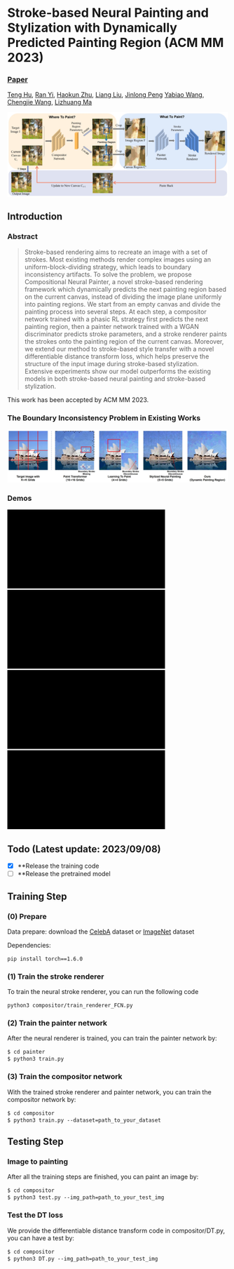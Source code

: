 # Stroke-based Neural Painting and Stylization with Dynamically Predicted Painting Region (ACM MM 2023)

###  [Paper](https://arxiv.org/abs/2309.03504)
<!-- <br> -->
[Teng Hu](https://github.com/sjtuplayer), 
[Ran Yi](https://yiranran.github.io/), 
[Haokun Zhu](https://github.com/zwandering), 
[Liang Liu](https://scholar.google.com/citations?hl=zh-CN&user=Kkg3IPMAAAAJ), 
[Jinlong Peng](https://pjl1995.github.io/)
[Yabiao Wang](https://scholar.google.com/citations?hl=zh-CN&user=xiK4nFUAAAAJ), 
[Chengjie Wang](https://scholar.google.com/citations?hl=zh-CN&user=fqte5H4AAAAJ), 
[Lizhuang Ma](https://dmcv.sjtu.edu.cn/) 
<!-- <br> -->

![image](imgs/framework.jpg)

## Introduction

### Abstract
>Stroke-based rendering aims to recreate an image with a set of strokes. Most existing methods render complex images using an uniform-block-dividing strategy, which leads to boundary inconsistency artifacts. To solve the problem, we propose Compositional Neural Painter, a novel stroke-based rendering framework which dynamically predicts the next painting region based on the current canvas, instead of dividing the image plane uniformly into painting regions. We start from an empty canvas and divide the painting process into several steps. At each step, a compositor network trained with a phasic RL strategy first predicts the next painting region, then a painter network trained with a WGAN discriminator predicts stroke parameters, and a stroke renderer paints the strokes onto the painting region of the current canvas. Moreover, we extend our method to stroke-based style transfer with a novel differentiable distance transform loss, which helps preserve the structure of the input image during stroke-based stylization. Extensive experiments show our model outperforms the existing models in both stroke-based neural painting and stroke-based stylization.

This work has been accepted by ACM MM 2023. 

### The Boundary Inconsistency Problem in Existing Works
![image](imgs/boundary%20inconsistency.jpg)

### Demos
<div class="half">
    <img src="imgs/1.gif" width="180"><img src="imgs/2.gif" width="180"><img src="imgs/3.gif" width="180"><img src="imgs/4.gif" width="180">
</div>
<div class="half">
    <img src="imgs/5.gif" width="180"><img src="imgs/6.gif" width="180"><img src="imgs/7.gif" width="180"><img src="imgs/8.gif" width="180">
</div>

## Todo (Latest update: 2023/09/08)
- [x] **Release the training code
- [ ] **Release the pretrained model

## Training Step

### (0) Prepare
Data prepare: download the [CelebA](http://mmlab.ie.cuhk.edu.hk/projects/CelebA.html) dataset or [ImageNet](https://image-net.org) dataset

Dependencies:
```
pip install torch==1.6.0
```

### (1) Train the stroke renderer


To train the neural stroke renderer, you can run the following code
```
python3 compositor/train_renderer_FCN.py
```

### (2) Train the painter network

After the neural renderer is trained, you can train the painter network by:
```
$ cd painter
$ python3 train.py
```

### (3) Train the compositor network

With the trained stroke renderer and painter network, you can train the compositor network by:
```
$ cd compositor
$ python3 train.py --dataset=path_to_your_dataset
```

## Testing Step

### Image to painting
After all the training steps are finished, you can paint an image by:
```
$ cd compositor
$ python3 test.py --img_path=path_to_your_test_img
```

### Test the DT loss

We provide the differentiable distance transform code in compositor/DT.py, you can have a test by:

```
$ cd compositor
$ python3 DT.py --img_path=path_to_your_test_img
```
